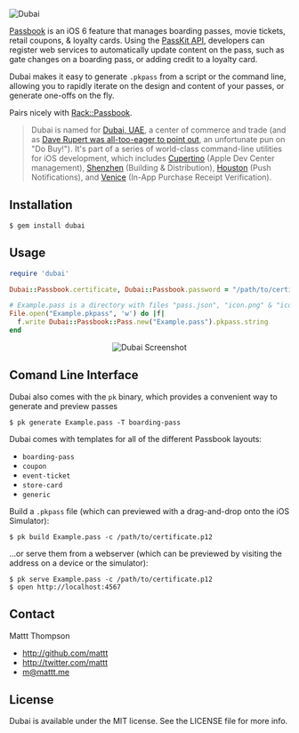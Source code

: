 ![Dubai](https://raw.github.com/mattt/nomad-cli.com/assets/dubai-banner.png)

[Passbook](http://www.apple.com/ios/whats-new/#passbook) is an iOS 6 feature that manages boarding passes, movie tickets, retail coupons, & loyalty cards. Using the [PassKit API](https://developer.apple.com/library/prerelease/ios/#documentation/UserExperience/Reference/PassKit_Framework/_index.html), developers can register web services to automatically update content on the pass, such as gate changes on a boarding pass, or adding credit to a loyalty card.

Dubai makes it easy to generate `.pkpass` from a script or the command line, allowing you to rapidly iterate on the design and content of your passes, or generate one-offs on the fly.

Pairs nicely with [Rack::Passbook](https://github.com/mattt/rack-passbook).

> Dubai is named for [Dubai, UAE](http://en.wikipedia.org/wiki/Dubai), a center of commerce and trade (and as [Dave Rupert was all-too-eager to point out](https://twitter.com/davatron5000/status/304321180259721216), an unfortunate pun on "Do Buy!").
> It's part of a series of world-class command-line utilities for iOS development, which includes [Cupertino](https://github.com/mattt/cupertino) (Apple Dev Center management), [Shenzhen](https://github.com/mattt/shenzhen) (Building & Distribution), [Houston](https://github.com/mattt/houston) (Push Notifications), and [Venice](https://github.com/mattt/venice) (In-App Purchase Receipt Verification).

## Installation

    $ gem install dubai

## Usage

```ruby
require 'dubai'

Dubai::Passbook.certificate, Dubai::Passbook.password = "/path/to/certificate.p12", "..."

# Example.pass is a directory with files "pass.json", "icon.png" & "icon@2x.png"
File.open("Example.pkpass", 'w') do |f|
  f.write Dubai::Passbook::Pass.new("Example.pass").pkpass.string
end
```

<p align="center" >
  <img src="http://f.cl.ly/items/1U3o0K2A1L1i0R2r3d2Z/dubai-screentshot.png" alt="Dubai Screenshot" title="Dubai Screenshot">
</p>

## Comand Line Interface

Dubai also comes with the `pk` binary, which provides a convenient way to generate and preview passes

    $ pk generate Example.pass -T boarding-pass

Dubai comes with templates for all of the different Passbook layouts:

- `boarding-pass`
- `coupon`
- `event-ticket`
- `store-card`
- `generic`

Build a `.pkpass` file (which can previewed with a drag-and-drop onto the iOS Simulator):

    $ pk build Example.pass -c /path/to/certificate.p12

...or serve them from a webserver (which can be previewed by visiting the address on a device or the simulator):

    $ pk serve Example.pass -c /path/to/certificate.p12
    $ open http://localhost:4567

## Contact

Mattt Thompson

- http://github.com/mattt
- http://twitter.com/mattt
- m@mattt.me

## License

Dubai is available under the MIT license. See the LICENSE file for more info.
